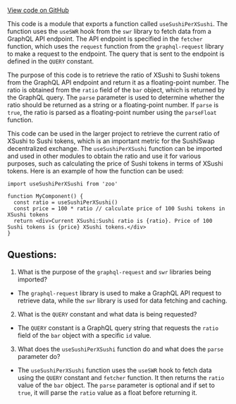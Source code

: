 [View code on GitHub](zoo-labs/zoo/blob/master/core/src/hooks/useXSushiPerSushi.ts)

This code is a module that exports a function called `useSushiPerXSushi`. The function uses the `useSWR` hook from the `swr` library to fetch data from a GraphQL API endpoint. The API endpoint is specified in the `fetcher` function, which uses the `request` function from the `graphql-request` library to make a request to the endpoint. The query that is sent to the endpoint is defined in the `QUERY` constant.

The purpose of this code is to retrieve the ratio of XSushi to Sushi tokens from the GraphQL API endpoint and return it as a floating-point number. The ratio is obtained from the `ratio` field of the `bar` object, which is returned by the GraphQL query. The `parse` parameter is used to determine whether the ratio should be returned as a string or a floating-point number. If `parse` is `true`, the ratio is parsed as a floating-point number using the `parseFloat` function.

This code can be used in the larger project to retrieve the current ratio of XSushi to Sushi tokens, which is an important metric for the SushiSwap decentralized exchange. The `useSushiPerXSushi` function can be imported and used in other modules to obtain the ratio and use it for various purposes, such as calculating the price of Sushi tokens in terms of XSushi tokens. Here is an example of how the function can be used:

```
import useSushiPerXSushi from 'zoo'

function MyComponent() {
  const ratio = useSushiPerXSushi()
  const price = 100 * ratio // calculate price of 100 Sushi tokens in XSushi tokens
  return <div>Current XSushi:Sushi ratio is {ratio}. Price of 100 Sushi tokens is {price} XSushi tokens.</div>
}
```
## Questions: 
 1. What is the purpose of the `graphql-request` and `swr` libraries being imported?
- The `graphql-request` library is used to make a GraphQL API request to retrieve data, while the `swr` library is used for data fetching and caching.

2. What is the `QUERY` constant and what data is being requested?
- The `QUERY` constant is a GraphQL query string that requests the `ratio` field of the `bar` object with a specific `id` value.

3. What does the `useSushiPerXSushi` function do and what does the `parse` parameter do?
- The `useSushiPerXSushi` function uses the `useSWR` hook to fetch data using the `QUERY` constant and `fetcher` function. It then returns the `ratio` value of the `bar` object. The `parse` parameter is optional and if set to `true`, it will parse the `ratio` value as a float before returning it.